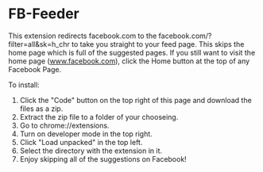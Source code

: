 # FB-Feeder

This extension redirects facebook.com to the facebook.com/?filter=all&sk=h_chr to take you straight to your feed page.  This skips the home page which is full of the suggested pages.  If you still want to visit the home page (www.facebook.com), click the Home button at the top of any Facebook Page.

To install:
1)  Click the "Code" button on the top right of this page and download the files as a zip.
2)  Extract the zip file to a folder of your chooseing.
3)  Go to chrome://extensions.
4)  Turn on developer mode in the top right.
5)  Click "Load unpacked" in the top left.
6)  Select the directory with the extension in it.
7)  Enjoy skipping all of the suggestions on Facebook!
